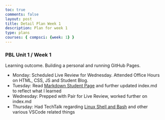 ```yaml
---
toc: true
comments: false
layout: post
title: Detail Plan Week 1
description: Plan for week 1
type: plans
courses: { compsci: {week: 1} }
---
```


### PBL Unit 1 / Week 1
Learning outcome. Building a personal and running GitHub Pages.
- Monday: Scheduled Live Review for Wednesday. Attended Office Hours on HTML, CSS, JS and Student Blog.
- Tuesday: Read [Markdown Student Page](https://nighthawkcoders.github.io/teacher//c4.3/c5.0/2023/08/17/markdown-html_fragments.html) and further updated index.md to reflect what I learned
- Wednesday: Prepped with Pair for Live Review, worked further on index.md
- Thursday: Had TechTalk regarding [Linux Shell and Bash](https://nighthawkcoders.github.io/teacher//5.a/c4.1/2023/08/16/linux_shell_IPYNB_2_.html) and other various VSCode related things